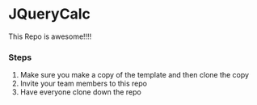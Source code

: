 # JQueryCalc

This Repo is awesome!!!!

### Steps
1. Make sure you make a copy of the template and then clone the copy
2. Invite your team members to this repo
3. Have everyone clone down the repo
